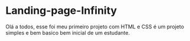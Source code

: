 # Landing-page-Infinity

Olá a todos, esse foi meu primeiro projeto com HTML e CSS é um projeto simples e bem basico bem inicial de um estudante.
